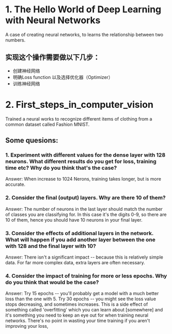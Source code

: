 # 1. The Hello World of Deep Learning with Neural Networks

A case of creating neural networks, to learns the relationship between two numbers.

## 实现这个操作需要做以下几步：

* 创建神经网络
* 明确Loss function 以及选择优化器（Optimizer）
* 训练神经网络

# 2. First_steps_in_computer_vision
Trained a neural works to recognize different items of clothing from a common dataset called Fashion MNIST.
## Some quesions:
### 1. Experiment with different values for the dense layer with 128 neurons. What different results do you get for loss, training time etc? Why do you think that's the case?
Answer: When increase to 1024 Nerons, training takes longer, but is more accurate.
### 2. Consider the final (output) layers. Why are there 10 of them?
Answer: The number of neurons in the last layer should match the number of classes you are classifying for. In this case it's the digits 0-9, so there are 10 of them, hence you should have 10 neurons in your final layer.
### 3. Consider the effects of additional layers in the network. What will happen if you add another layer between the one with 128 and the final layer with 10?
Answer: There isn't a significant impact -- because this is relatively simple data. For far more complex data, extra layers are often necessary.
### 4. Consider the impact of training for more or less epochs. Why do you think that would be the case?
Answer: Try 15 epochs -- you'll probably get a model with a much better loss than the one with 5. 
        Try 30 epochs -- you might see the loss value stops decreasing, and sometimes increases. This is a side effect of something called 'overfitting' which you can learn about [somewhere] and it's something you need to keep an eye out for when training neural networks. There's no point in wasting your time training if you aren't improving your loss,
